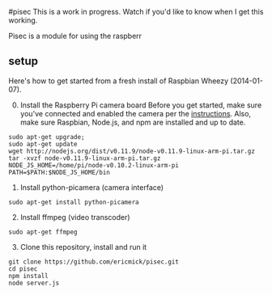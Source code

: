 #pisec
This is a work in progress.  Watch if you'd like to know when I get this working.

Pisec is a module for using the raspberr

## setup
Here's how to get started from a fresh install of Raspbian Wheezy (2014-01-07).

0. Install the Raspberry Pi camera board
Before you get started, make sure you've connected and enabled the camera per the [instructions](http://www.raspberrypi.org/documentation/usage/camera/).
Also, make sure Raspbian, Node.js, and npm are installed and up to date.
```
sudo apt-get upgrade;
sudo apt-get update
wget http://nodejs.org/dist/v0.11.9/node-v0.11.9-linux-arm-pi.tar.gz
tar -xvzf node-v0.11.9-linux-arm-pi.tar.gz
NODE_JS_HOME=/home/pi/node-v0.10.2-linux-arm-pi
PATH=$PATH:$NODE_JS_HOME/bin
```
1. Install python-picamera (camera interface)
```
sudo apt-get install python-picamera
```
2. Install ffmpeg (video transcoder)
```
sudo apt-get ffmpeg
```
3. Clone this repository, install and run it
```
git clone https://github.com/ericmick/pisec.git
cd pisec
npm install
node server.js
```
